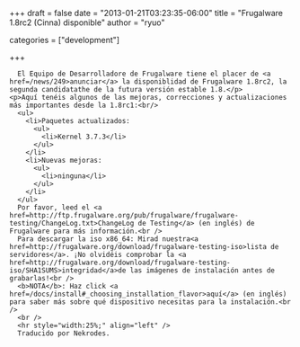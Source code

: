 
+++
draft = false
date = "2013-01-21T03:23:35-06:00"
title = "Frugalware 1.8rc2 (Cinna) disponible"
author = "ryuo"

categories = ["development"]

+++

      El Equipo de Desarrolladore de Frugalware tiene el placer de <a href=/news/249>anunciar</a> la disponiblidad de Frugalware 1.8rc2, la segunda candidatathe de la futura versión estable 1.8.</p>
    <p>Aquí tenéis algunos de las mejoras, correcciones y actualizaciones más importantes desde la 1.8rc1:<br/>
      <ul>
        <li>Paquetes actualizados:
          <ul>
            <li>Kernel 3.7.3</li>
          </ul>
        </li>
        <li>Nuevas mejoras:
          <ul>
            <li>ninguna</li>
          </ul>
        </li>
      </ul>
      Por favor, leed el <a href=http://ftp.frugalware.org/pub/frugalware/frugalware-testing/ChangeLog.txt>ChangeLog de Testing</a> (en inglés) de Frugalware para más información.<br />
      Para descargar la iso x86_64: Mirad nuestra<a href=http://frugalware.org/download/frugalware-testing-iso>lista de servidores</a>. ¡No olvidéis comprobar la <a href=http://frugalware.org/download/frugalware-testing-iso/SHA1SUMS>integridad</a>de las imágenes de instalación antes de grabarlas!<br />
      <b>NOTA</b>: Haz click <a href=/docs/install#_choosing_installation_flavor>aquí</a> (en inglés) para saber más sobre qué dispositivo necesitas para la instalación.<br />
      <br />
      <hr style="width:25%;" align="left" />
      Traducido por Nekrodes.
        
    